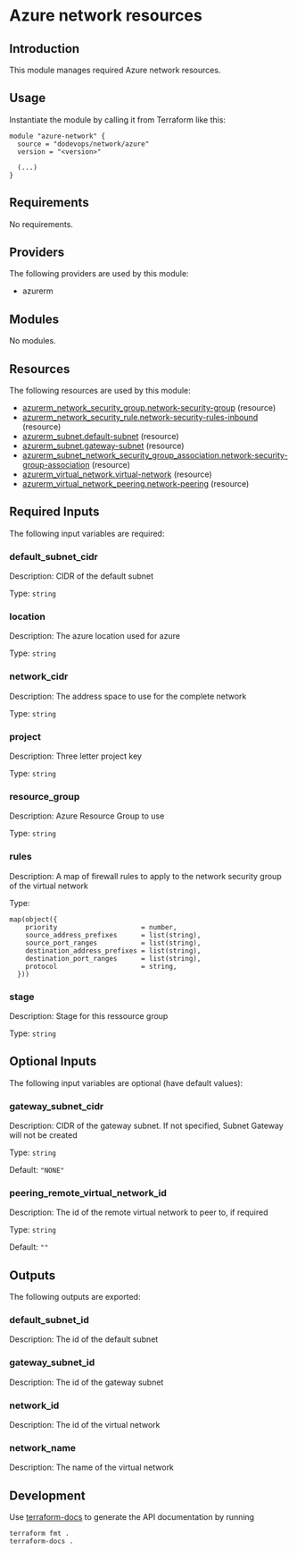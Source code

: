 # Azure network resources

## Introduction

This module manages required Azure network resources.

## Usage

Instantiate the module by calling it from Terraform like this:

```hcl
module "azure-network" {
  source = "dodevops/network/azure"
  version = "<version>"
  
  (...)
}
```

<!-- BEGIN_TF_DOCS -->
## Requirements

No requirements.

## Providers

The following providers are used by this module:

- azurerm

## Modules

No modules.

## Resources

The following resources are used by this module:

- [azurerm_network_security_group.network-security-group](https://registry.terraform.io/providers/hashicorp/azurerm/latest/docs/resources/network_security_group) (resource)
- [azurerm_network_security_rule.network-security-rules-inbound](https://registry.terraform.io/providers/hashicorp/azurerm/latest/docs/resources/network_security_rule) (resource)
- [azurerm_subnet.default-subnet](https://registry.terraform.io/providers/hashicorp/azurerm/latest/docs/resources/subnet) (resource)
- [azurerm_subnet.gateway-subnet](https://registry.terraform.io/providers/hashicorp/azurerm/latest/docs/resources/subnet) (resource)
- [azurerm_subnet_network_security_group_association.network-security-group-association](https://registry.terraform.io/providers/hashicorp/azurerm/latest/docs/resources/subnet_network_security_group_association) (resource)
- [azurerm_virtual_network.virtual-network](https://registry.terraform.io/providers/hashicorp/azurerm/latest/docs/resources/virtual_network) (resource)
- [azurerm_virtual_network_peering.network-peering](https://registry.terraform.io/providers/hashicorp/azurerm/latest/docs/resources/virtual_network_peering) (resource)

## Required Inputs

The following input variables are required:

### default\_subnet\_cidr

Description: CIDR of the default subnet

Type: `string`

### location

Description: The azure location used for azure

Type: `string`

### network\_cidr

Description: The address space to use for the complete network

Type: `string`

### project

Description: Three letter project key

Type: `string`

### resource\_group

Description: Azure Resource Group to use

Type: `string`

### rules

Description: A map of firewall rules to apply to the network security group of the virtual network

Type:

```hcl
map(object({
    priority                     = number,
    source_address_prefixes      = list(string),
    source_port_ranges           = list(string),
    destination_address_prefixes = list(string),
    destination_port_ranges      = list(string),
    protocol                     = string,
  }))
```

### stage

Description: Stage for this ressource group

Type: `string`

## Optional Inputs

The following input variables are optional (have default values):

### gateway\_subnet\_cidr

Description: CIDR of the gateway subnet. If not specified, Subnet Gateway will not be created

Type: `string`

Default: `"NONE"`

### peering\_remote\_virtual\_network\_id

Description: The id of the remote virtual network to peer to, if required

Type: `string`

Default: `""`

## Outputs

The following outputs are exported:

### default\_subnet\_id

Description: The id of the default subnet

### gateway\_subnet\_id

Description: The id of the gateway subnet

### network\_id

Description: The id of the virtual network

### network\_name

Description: The name of the virtual network
<!-- END_TF_DOCS -->

## Development

Use [terraform-docs](https://terraform-docs.io/) to generate the API documentation by running

    terraform fmt .
    terraform-docs .
